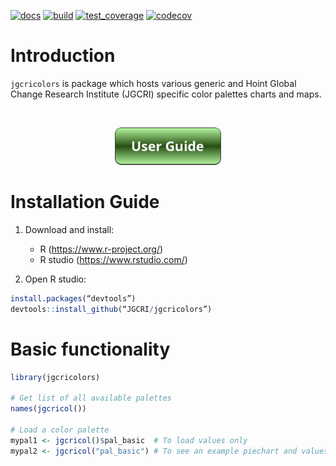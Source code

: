 [![docs](https://github.com/JGCRI/jgcricolors/actions/workflows/pkgdown.yaml/badge.svg)](https://github.com/JGCRI/jgcricolors/actions/workflows/pkgdown.yaml)
[![build](https://github.com/JGCRI/jgcricolors/actions/workflows/build.yml/badge.svg?branch=main)](https://github.com/JGCRI/jgcricolors/actions/workflows/build.yml)
[![test_coverage](https://github.com/JGCRI/jgcricolors/actions/workflows/test_coverage.yml/badge.svg?branch=main)](https://github.com/JGCRI/jgcricolors/actions/workflows/test_coverage.yml)
[![codecov](https://codecov.io/gh/JGCRI/jgcricolors/branch/main/graph/badge.svg?token=2T6IZHQV9J)](https://codecov.io/gh/JGCRI/jgcricolors)


<!-- ------------------------>
<!-- ------------------------>
# <a name="Introduction"></a>Introduction
<!-- ------------------------>
<!-- ------------------------>

`jgcricolors` is package which hosts various generic and Hoint Global Change Research Institute (JGCRI) specific color palettes charts and maps.

<br>

<p align="center">
<a href="https://jgcri.github.io/jgcricolors/articles/vignette_examples.html" target="_blank"><img src="https://github.com/JGCRI/jgcricolors/blob/main/vignettes/button_user_guide.PNG?raw=true" alt="https://jgcri.github.io/jgcricolors/articles/vignette_examples.html" height="60"/></a>
</p>


<!-- ------------------------>
<!-- ------------------------>
# <a name="InstallGuide"></a>Installation Guide
<!-- ------------------------>
<!-- ------------------------>

1. Download and install:
    - R (https://www.r-project.org/)
    - R studio (https://www.rstudio.com/)  
    
2. Open R studio:

```r
install.packages(“devtools”)
devtools::install_github(“JGCRI/jgcricolors”)
```

<!-- ------------------------>
<!-- ------------------------>
# Basic functionality
<!-- ------------------------>
<!-- ------------------------>

```r
library(jgcricolors)

# Get list of all available palettes
names(jgcricol())

# Load a color palette
mypal1 <- jgcricol()$pal_basic  # To load values only
mypal2 <- jgcricol("pal_basic") # To see an example piechart and values



```